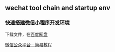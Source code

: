 ## wechat tool chain and startup env


### [快速搭建微信小程序开发环境](http://blog.csdn.net/u010963246/article/details/52638115)

下载文件，在[百度网盘](www.baidu.com/p/真7冕)

[微信公众平台－简易教程](https://mp.weixin.qq.com/debug/wxadoc/dev/index.html?t=1479804672)
